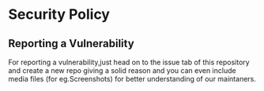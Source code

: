 # Security Policy


## Reporting a Vulnerability

For reporting a vulnerability,just head on to the issue tab of this repository and create a new repo giving a solid reason and you can even include media files (for eg.Screenshots) for better understanding of our maintaners.
